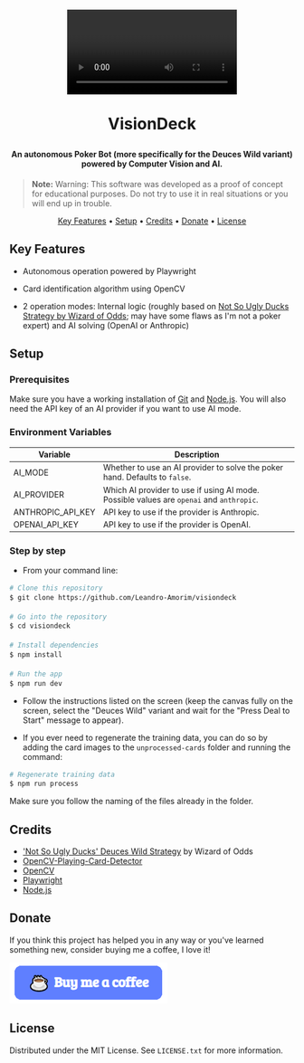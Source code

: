 <h1 align="center">

  ![screenshot](https://raw.githubusercontent.com/Leandro-Amorim/visiondeck/main/images/video.webm)

  VisionDeck
  <br>
</h1>

<h4 align="center">An autonomous Poker Bot (more specifically for the Deuces Wild variant) powered by Computer Vision and AI.</h4>

> **Note:**
> Warning: This software was developed as a proof of concept for educational purposes. Do not try to use it in real situations or you will end up in trouble.

<p align="center">
  <a href="#key-features">Key Features</a> •
  <a href="#setup">Setup</a> •
  <a href="#credits">Credits</a> •
  <a href="#donate">Donate</a> •
  <a href="#license">License</a>
</p>

## Key Features

* Autonomous operation powered by Playwright

* Card identification algorithm using OpenCV

* 2 operation modes: Internal logic (roughly based on [Not So Ugly Ducks Strategy by Wizard of Odds](https://wizardofodds.com/games/video-poker/strategy/deuces-wild/not-so-ugly-ducks/); may have some flaws as I'm not a poker expert) and AI solving (OpenAI or Anthropic)

## Setup

### Prerequisites

Make sure you have a working installation of [Git](https://git-scm.com) and [Node.js](https://nodejs.org/en/download/). You will also need the API key of an AI provider if you want to use AI mode.

### Environment Variables

| **Variable**      | **Description**                                                                              |
|-------------------|----------------------------------------------------------------------------------------------|
| AI_MODE           | Whether to use an AI provider to solve the poker hand. Defaults to ``false``.                |
| AI_PROVIDER       | Which AI provider to use if using AI mode. Possible values are ``openai`` and ``anthropic``. |
| ANTHROPIC_API_KEY | API key to use if the provider is Anthropic.                                                 |
| OPENAI_API_KEY    | API key to use if the provider is OpenAI.                                                    |

### Step by step

* From your command line:

```bash
# Clone this repository
$ git clone https://github.com/Leandro-Amorim/visiondeck

# Go into the repository
$ cd visiondeck

# Install dependencies
$ npm install

# Run the app
$ npm run dev
```

* Follow the instructions listed on the screen (keep the canvas fully on the screen, select the "Deuces Wild" variant and wait for the "Press Deal to Start" message to appear).

* If you ever need to regenerate the training data, you can do so by adding the card images to the ``unprocessed-cards`` folder and running the command:

```bash
# Regenerate training data
$ npm run process
```

Make sure you follow the naming of the files already in the folder.

## Credits

* ['Not So Ugly Ducks' Deuces Wild Strategy](https://wizardofodds.com/games/video-poker/strategy/deuces-wild/not-so-ugly-ducks/) by Wizard of Odds
* [OpenCV-Playing-Card-Detector](https://github.com/EdjeElectronics/OpenCV-Playing-Card-Detector)
* [OpenCV](https://opencv.org/)
* [Playwright](https://playwright.dev/)
* [Node.js](https://nodejs.org/en)

## Donate

If you think this project has helped you in any way or you've learned something new, consider buying me a coffee, I love it!

<a href="https://www.buymeacoffee.com/leandro.n.amorim" target="_blank"><img src="https://raw.githubusercontent.com/Leandro-Amorim/supafy/main/setup/img/coffee.png" alt="Buy Me A Coffee"></a>

## License

Distributed under the MIT License. See ``LICENSE.txt`` for more information.

